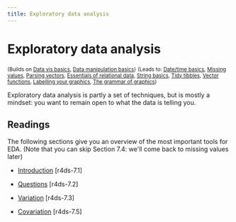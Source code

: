 ```yaml
---
title: Exploratory data analysis
---
```


<!-- Generated automatically from eda.yml. Do not edit by hand -->

# Exploratory data analysis
<small>(Builds on [Data vis basics](vis-basics.md), [Data manipulation basics](manip-basics.md))</small>
<small>(Leads to: [Date/time basics](datetime-basics.md), [Missing values](missing-values.md), [Parsing vectors](parse-vector.md), [Essentials of relational data](relational-basics.md), [String basics](string-basics.md), [Tidy tibbles](tidy-tibbles.md), [Vector functions](vector-functions.md), [Labelling your graphics](vis-labelling.md), [The grammar of graphics](vis-theory.md))</small>

Exploratory data analysis is partly a set of techniques, but is mostly a mindset: you want to remain open to what the data is telling you.

## Readings

The following sections give you an overview of the most important tools for
EDA. (Note that you can skip Section 7.4: we'll come back to missing values
later)

  * [Introduction](http://r4ds.had.co.nz/exploratory-data-analysis.html#introduction-3) [r4ds-7.1]

  * [Questions](http://r4ds.had.co.nz/exploratory-data-analysis.html#questions) [r4ds-7.2]

  * [Variation](http://r4ds.had.co.nz/exploratory-data-analysis.html#variation) [r4ds-7.3]

  * [Covariation](http://r4ds.had.co.nz/exploratory-data-analysis.html#covariation) [r4ds-7.5]



